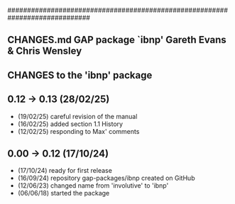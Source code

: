 #############################################################################
##
##  CHANGES.md        GAP package `ibnp'         Gareth Evans & Chris Wensley
##  
##  CHANGES to the 'ibnp' package 

## 0.12 -> 0.13  (28/02/25)
 * (19/02/25) careful revision of the manual
 * (16/02/25) added section 1.1 History
 * (12/02/25) responding to Max' comments

## 0.00 -> 0.12  (17/10/24) 
 * (17/10/24) ready for first release
 * (16/09/24) repository gap-packages/ibnp created on GitHub
 * (12/06/23) changed name from 'involutive' to 'ibnp' 
 * (06/06/18) started the package 
